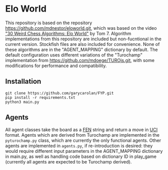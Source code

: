 # Elo World

This repository is based on the repository https://github.com/mdnestor/eloworld.git, which was based on the video ["30 Weird Chess Algorithms: Elo World"](https://www.youtube.com/watch?v=DpXy041BIlA) by Tom 7.
Algorithm implementations from this repository are included but non-fucntional in the current version. Stockfish files are also included for convenience. None of these algorithms are in the "AGENT_MAPPING" dictionary by default.
The default configuration uses different variations of the "Turochamp" implementation from https://github.com/mdoege/TUROjs.git, with some modifications for performance and compatibility.

## Installation

```
git clone https://github.com/garycarolan/FYP.git
pip install -r requirements.txt
python3 main.py
```

## Agents

All agent classes take the board as a [FEN](https://en.wikipedia.org/wiki/Forsyth%E2%80%93Edwards_Notation) string and return a move in [UCI](https://en.wikipedia.org/wiki/Universal_Chess_Interface) format.
Agents which are derived from Turochamp are implemented in the `pyturochamp.py` class, which are currently the only functional agents.
Other agents are implemented in `agents.py`, if re-introduction is desired: they would require different input parameters in the AGENT_MAPPING dictionary in main.py, as well as handling code based on dictionary ID in play_game (currently all agents are expected to be Turochamp derived).
